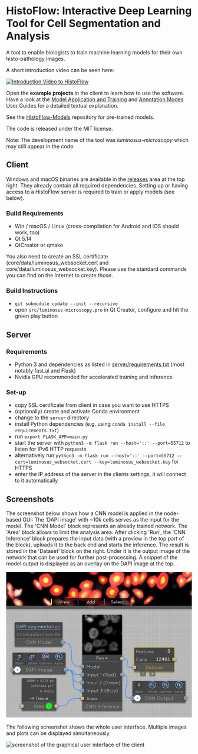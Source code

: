 # HistoFlow: Interactive Deep Learning Tool for Cell Segmentation and Analysis

A tool to enable biologists to train machine learning models for their own histo-pathology images.

A short introduction video can be seen here:

[![Introduction Video to HistoFlow](http://img.youtube.com/vi/s4tRJaIIrgI/0.jpg)](http://www.youtube.com/watch?v=s4tRJaIIrgI "Introduction Video to HistoFlow")

Open the **example projects** in the client to learn how to use the software. Have a look at the [Model Application and Training](./User%20Guide:%20Model%20Training%20and%20Application.md) and [Annotation Modes](./User%20Guide:%20Annotation%20Modes.md) User Guides for a detailed textual explanation.

See the [HistoFlow-Models](https://github.com/luminosuslight/pathology-pretrained-models) repository for pre-trained models.

The code is released under the MIT license.

Note: The development name of the tool was _luminosus-microscopy_ which may still appear in the code.

## Client

Windows and macOS binaries are available in the [releases](https://github.com/luminosuslight/pathology-ml-model-training/releases) area at the top right. They already contain all required dependencies. Setting up or having access to a HistoFlow server is required to train or apply models (see below).

### Build Requirements

* Win / macOS / Linux (cross-compilation for Android and iOS should work, too)
* Qt 5.14
* QtCreator or qmake

You also need to create an SSL certificate (core/data/luminosus_websocket.cert and core/data/luminosus_websocket.key). Please use the standard commands you can find on the Internet to create those.

### Build Instructions

* `git submodule update --init --recursive`
* open `src/luminosus-microscopy.pro` in Qt Creator, configure and hit the green play button


## Server

### Requirements

* Python 3 and dependencies as listed in [server/requirements.txt](server/requirements.txt) (most notably fast.ai and Flask)
* Nvidia GPU recommended for accelerated training and inference

### Set-up

* copy SSL certificate from client in case you want to use HTTPS
* (optionally) create and activate Conda environment
* change to the `server` directory
* install Python dependencies (e.g. using `conda install --file requirements.txt`)
* run `export FLASK_APP=main.py`
* start the server with `python3 -m flask run --host='::' --port=55712` to listen for IPv6 HTTP requests
* alternatively run `python3 -m flask run --host='::' --port=55712 --cert=luminosus_websocket.cert --key=luminosus_websocket.key` for HTTPS
* enter the IP address of the server in the clients settings, it will connect to it automatically

## Screenshots

The screenshot below shows how a CNN model is applied in the node-based GUI: The 'DAPI Image' with ~10k cells serves as the input for the model. The 'CNN Model' block represents an already trained network. The 'Area' block allows to limit the analysis area. After clicking 'Run', the 'CNN Inference' block prepares the input data (with a preview in the top part of the block), uploads it to the back end and starts the inference. The result is stored in the 'Dataset' block on the right. Under it is the output image of the network that can be used for further post-processing. A snippet of the model output is displayed as an overlay on the DAPI image at the top.

![screenshot of the graphical user interface of the client](inference_screenshot.png)

The following screenshot shows the whole user interface. Multiple images and plots can be displayed simultaneously.

![screenshot of the graphical user interface of the client](gui_screenshot.png)
